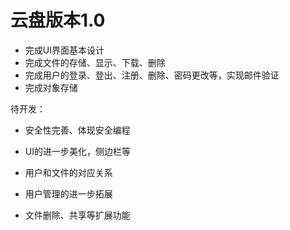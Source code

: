 # 云盘版本1.0

- 完成UI界面基本设计
- 完成文件的存储、显示、下载、删除
- 完成用户的登录、登出、注册、删除、密码更改等，实现邮件验证
- 完成对象存储



待开发：

- 安全性完善、体现安全编程

- UI的进一步美化，侧边栏等

- 用户和文件的对应关系
- 用户管理的进一步拓展
- 文件删除、共享等扩展功能